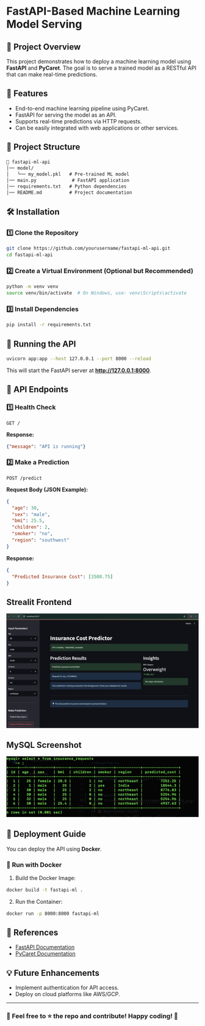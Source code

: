# FastAPI-Based Machine Learning Model Serving

## 📌 Project Overview
This project demonstrates how to deploy a machine learning model using **FastAPI** and **PyCaret**. The goal is to serve a trained model as a RESTful API that can make real-time predictions.

## 🚀 Features
- End-to-end machine learning pipeline using PyCaret.
- FastAPI for serving the model as an API.
- Supports real-time predictions via HTTP requests.
- Can be easily integrated with web applications or other services.

## 📂 Project Structure
```
📁 fastapi-ml-api
│── model/
│   └── my_model.pkl   # Pre-trained ML model
│── main.py             # FastAPI application
│── requirements.txt   # Python dependencies
│── README.md          # Project documentation
```

## 🛠 Installation
### 1️⃣ Clone the Repository
```bash
git clone https://github.com/yourusername/fastapi-ml-api.git
cd fastapi-ml-api
```

### 2️⃣ Create a Virtual Environment (Optional but Recommended)
```bash
python -m venv venv
source venv/bin/activate  # On Windows, use: venv\Scripts\activate
```

### 3️⃣ Install Dependencies
```bash
pip install -r requirements.txt
```

## 🎯 Running the API
```bash
uvicorn app:app --host 127.0.0.1 --port 8000 --reload
```
This will start the FastAPI server at **http://127.0.0.1:8000**.

## 📡 API Endpoints
### 1️⃣ Health Check
```http
GET /
```
**Response:**
```json
{"message": "API is running"}
```

### 2️⃣ Make a Prediction
```http
POST /predict
```
**Request Body (JSON Example):**
```json
{
  "age": 30,
  "sex": "male",
  "bmi": 25.5,
  "children": 2,
  "smoker": "no",
  "region": "southwest"
}
```

**Response:**
```json
{
  "Predicted Insurance Cost": [3500.75]
}
```
## Strealit Frontend
![App Screenshot](images/streamlit_frontend.png)

## MySQL Screenshot
![App Screenshot](images/MySQL_scr.png)

## 📜 Deployment Guide
You can deploy the API using **Docker**.

### 🐳 Run with Docker
1. Build the Docker Image:
```bash
docker build -t fastapi-ml .
```
2. Run the Container:
```bash
docker run -p 8000:8000 fastapi-ml
```

## 🔗 References
- [FastAPI Documentation](https://fastapi.tiangolo.com/)
- [PyCaret Documentation](https://pycaret.gitbook.io/docs/)

## 💡 Future Enhancements
- Implement authentication for API access.
- Deploy on cloud platforms like AWS/GCP.

---
### 🌟 Feel free to ⭐ the repo and contribute! Happy coding! 🚀

